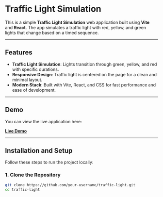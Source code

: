 # Traffic Light Simulation

This is a simple **Traffic Light Simulation** web application built using **Vite** and **React**. The app simulates a traffic light with red, yellow, and green lights that change based on a timed sequence.

---

## Features

- **Traffic Light Simulation**: Lights transition through green, yellow, and red with specific durations.
- **Responsive Design**: Traffic light is centered on the page for a clean and minimal layout.
- **Modern Stack**: Built with Vite, React, and CSS for fast performance and ease of development.

---

## Demo

You can view the live application here:

**[Live Demo](https://traffic-henna.vercel.app/)**

---

## Installation and Setup

Follow these steps to run the project locally:

### 1. Clone the Repository
```bash
git clone https://github.com/your-username/traffic-light.git
cd traffic-light
